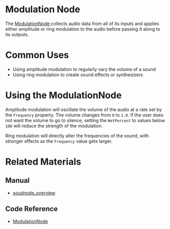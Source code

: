 # Modulation Node
The [ ModulationNode ](https://plasmaengine.github.io/PlasmaDocs/Plasma1/C++/code_reference/class_reference/modulationnode.md) collects audio data from all of its inputs and applies either amplitude or ring modulation to the audio before passing it along to its outputs. 

# Common Uses

- Using amplitude modulation to regularly vary the volume of a sound
- Using ring modulation to create sound effects or synthesizers

# Using the ModulationNode

Amplitude modulation will oscillate the volume of the audio at a rate set by the `Frequency` property. The volume changes from `0` to `1.0`. If the user does not want the volume to go to silence, setting the `WetPercent` to values below `100` will reduce the strength of the modulation.

Ring modulation will directly alter the frequencies of the sound, with stronger effects as the `Frequency` value gets larger.

# Related Materials
## Manual
- [soudnode_overview](https://plasmaengine.github.io/PlasmaDocs/Plasma1/Editor/audio/soundnode/soudnode_overview.md)

## Code Reference
- [ ModulationNode ](https://plasmaengine.github.io/PlasmaDocs/Plasma1/C++/code_reference/class_reference/modulationnode.md) 

 